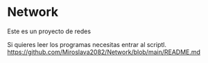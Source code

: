 # Network
Este es un proyecto de redes



Si quieres leer los programas necesitas entrar al scriptl. https://github.com/Miroslava2082/Network/blob/main/README.md
